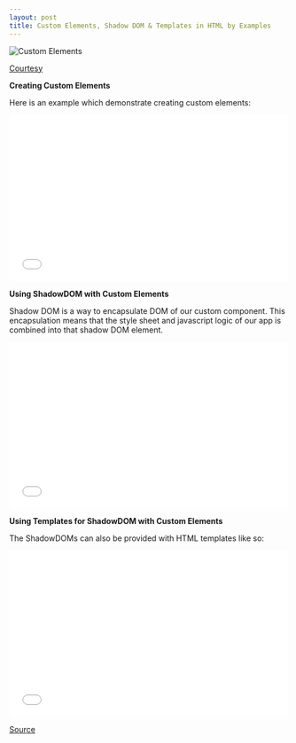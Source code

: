 ```yaml
---
layout: post
title: Custom Elements, Shadow DOM & Templates in HTML by Examples
---
```


![Custom Elements](http://blog.teamtreehouse.com/wp-content/uploads/2014/04/Lego-Kenny-Louie-Flickr-2.jpg)

[Courtesy](http://blog.teamtreehouse.com/create-custom-html-elements-2)

**Creating Custom Elements**

Here is an example which demonstrate creating custom elements: 

<iframe width="100%" height="300" src="//jsfiddle.net/nordible/n8xs8dq0/embedded/js,css,result/" allowfullscreen="allowfullscreen" frameborder="0"></iframe>

**Using ShadowDOM with Custom Elements**

Shadow DOM is a way to encapsulate DOM of our custom component. This encapsulation means that the style sheet and javascript logic of our app is combined into that shadow DOM element.

<iframe width="100%" height="300" src="//jsfiddle.net/nordible/x5u3yd05/embedded/js,css,result/" allowfullscreen="allowfullscreen" frameborder="0"></iframe>

**Using Templates for ShadowDOM with Custom Elements**

The ShadowDOMs can also be provided with HTML templates like so: 

<iframe width="100%" height="300" src="//jsfiddle.net/nordible/0qe1jfyc/embedded/" allowfullscreen="allowfullscreen" frameborder="0"></iframe>

[Source](https://www.youtube.com/watch?v=aQxccPmNhHw)